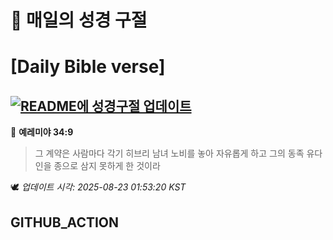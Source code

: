 # 🙏 매일의 성경 구절
# [Daily Bible verse]
## [![README에 성경구절 업데이트](https://github.com/DONGSUKA/first_test/actions/workflows/update-readme-bible.yml/badge.svg)](https://github.com/DONGSUKA/first_test/actions/workflows/update-readme-bible.yml)
<!-- START_BIBLE_VERSE -->
📖 **예레미야 34:9**
> 그 계약은 사람마다 각기 히브리 남녀 노비를 놓아 자유롭게 하고 그의 동족 유다인을 종으로 삼지 못하게 한 것이라

🕊️ _업데이트 시각: 2025-08-23 01:53:20 KST_
  <!-- END_BIBLE_VERSE -->
## GITHUB_ACTION
